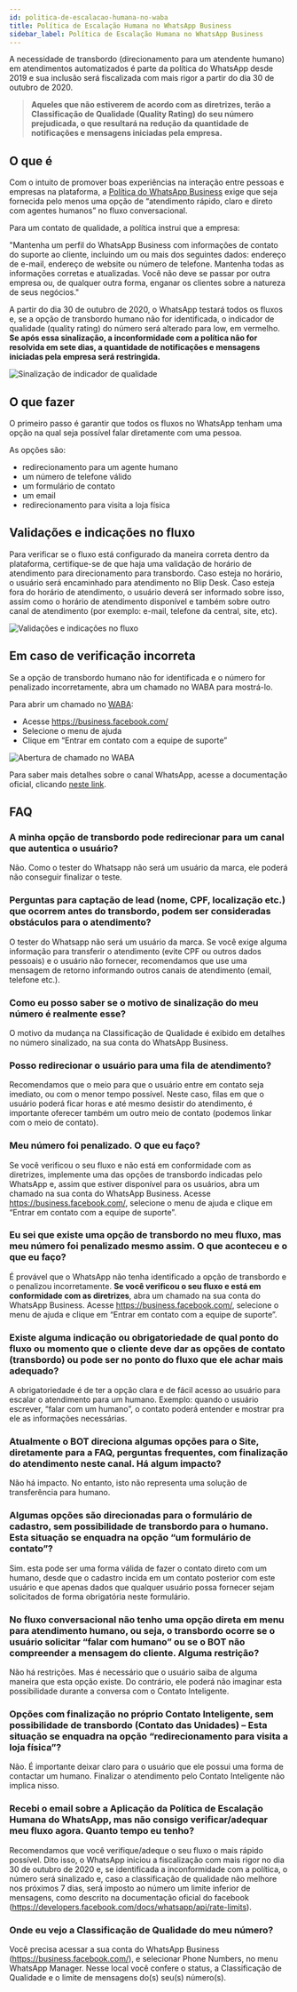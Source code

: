 ```yaml
---
id: politica-de-escalacao-humana-no-waba
title: Política de Escalação Humana no WhatsApp Business
sidebar_label: Política de Escalação Humana no WhatsApp Business
---
```


A necessidade de transbordo (direcionamento para um atendente humano) em atendimentos automatizados é parte da política do WhatsApp desde 2019 e sua inclusão será fiscalizada com mais rigor a partir do dia 30 de outubro de 2020. 

> **Aqueles que não estiverem de acordo com as diretrizes, terão a Classificação de Qualidade (Quality Rating) do seu número prejudicada, o que resultará na redução da quantidade de notificações e mensagens iniciadas pela empresa.**

## O que é

Com o intuito de promover boas experiências na interação entre pessoas e empresas na plataforma, a [Política do WhatsApp Business](https://www.whatsapp.com/legal/business-policy/?lang=pt_br) exige que seja fornecida pelo menos uma opção de “atendimento rápido, claro e direto com agentes humanos” no fluxo conversacional.

Para um contato de qualidade, a política instrui que a empresa:
	
"Mantenha um perfil do WhatsApp Business com informações de contato do suporte ao cliente, incluindo um ou mais dos seguintes dados: endereço de e-mail, endereço de website ou número de telefone. Mantenha todas as informações corretas e atualizadas. Você não deve se passar por outra empresa ou, de qualquer outra forma, enganar os clientes sobre a natureza de seus negócios."

A partir do dia 30 de outubro de 2020, o WhatsApp testará todos os fluxos e, se a opção de transbordo humano não for identificada, o indicador de qualidade (quality rating) do número será alterado para low, em vermelho. **Se após essa sinalização, a inconformidade com a política não for resolvida em sete dias, a quantidade de notificações e mensagens iniciadas pela empresa será restringida.**

​![Sinalização de indicador de qualidade](/img/channels/whatsapp/fiscalização-da-politica-de-escalação-humana-no-whatsapp-business.1.png)<br>

## O que fazer

O primeiro passo é garantir que todos os fluxos no WhatsApp tenham uma opção na qual seja possível falar diretamente com uma pessoa.

As opções são:
- redirecionamento para um agente humano
- um número de telefone válido
- um formulário de contato
- um email 
- redirecionamento para visita a loja física 

## Validações e indicações no fluxo

Para verificar se o fluxo está configurado da maneira correta dentro da plataforma, certifique-se de que haja uma validação de horário de atendimento para direcionamento para transbordo. 
Caso esteja no horário, o usuário será encaminhado para atendimento no Blip Desk. Caso esteja fora do horário de atendimento, o usuário deverá ser informado sobre isso, assim como o horário de atendimento disponível e também sobre outro canal de atendimento (por exemplo: e-mail, telefone da central, site, etc). 

​![Validações e indicações no fluxo](/img/channels/whatsapp/fiscalização-da-politica-de-escalação-humana-no-whatsapp-business.2.png)<br>

## Em caso de verificação incorreta

Se a opção de transbordo humano não for identificada e o número for penalizado incorretamente, abra um chamado no WABA para mostrá-lo.

Para abrir um chamado no [WABA](https://help.blip.ai/docs/en/channels/whatsapp/arquitetura-do-whatsapp/):

- Acesse https://business.facebook.com/
- Selecione o menu de ajuda
- Clique em “Entrar em contato com a equipe de suporte”

​![Abertura de chamado no WABA](/img/channels/whatsapp/fiscalização-da-politica-de-escalação-humana-no-whatsapp-business.3.png)<br>

Para saber mais detalhes sobre o canal WhatsApp, acesse a documentação oficial, clicando [neste link](https://developers.facebook.com/docs/whatsapp/overview).

## FAQ

### A minha opção de transbordo pode redirecionar para um canal que autentica o usuário?

Não. Como o tester do Whatsapp não será um usuário da marca, ele poderá não conseguir finalizar o teste. 

### Perguntas para captação de lead (nome, CPF, localização etc.) que ocorrem antes do transbordo, podem ser consideradas obstáculos para o atendimento?

O tester do Whatsapp não será um usuário da marca. Se você exige alguma informação para transferir o atendimento (evite CPF ou outros dados pessoais) e o usuário não fornecer, recomendamos que use uma mensagem de retorno informando outros canais de atendimento (email, telefone etc.).

### Como eu posso saber se o motivo de sinalização do meu número é realmente esse?

O motivo da mudança na Classificação de Qualidade é exibido em detalhes no número sinalizado, na sua conta do WhatsApp Business. 

### Posso redirecionar o usuário para uma fila de atendimento?

Recomendamos que o meio para que o usuário entre em contato seja imediato, ou com o menor tempo possível. Neste caso, filas em que o usuário poderá ficar horas e até mesmo desistir do atendimento, é importante oferecer também um outro meio de contato (podemos linkar com o meio de contato). 

### Meu número foi penalizado. O que eu faço?

Se você verificou o seu fluxo e não está em conformidade com as diretrizes, implemente uma das opções de transbordo indicadas pelo WhatsApp e, assim que estiver disponível para os usuários, abra um chamado na sua conta do WhatsApp Business. Acesse https://business.facebook.com/, selecione o menu de ajuda e clique em “Entrar em contato com a equipe de suporte”.

### Eu sei que existe uma opção de transbordo no meu fluxo, mas meu número foi penalizado mesmo assim. O que aconteceu e o que eu faço?

É provável que o WhatsApp não tenha identificado a opção de transbordo e o penalizou incorretamente. **Se você verificou o seu fluxo e está em conformidade com as diretrizes**, abra um chamado na sua conta do WhatsApp Business. Acesse https://business.facebook.com/, selecione o menu de ajuda e clique em “Entrar em contato com a equipe de suporte”.

### Existe alguma indicação ou obrigatoriedade de qual ponto do fluxo ou momento que o cliente deve dar as opções de contato (transbordo) ou pode ser no ponto do fluxo que ele achar mais adequado?

A obrigatoriedade é de ter a opção clara e de fácil acesso ao usuário para escalar o atendimento para um humano. Exemplo: quando o usuário escrever, “falar com um humano”, o contato poderá entender e mostrar pra ele as informações necessárias. 

### Atualmente o BOT direciona algumas opções para o Site, diretamente para a FAQ, perguntas frequentes, com finalização do atendimento neste canal. Há algum impacto?

Não há impacto. No entanto, isto não representa uma solução de transferência para humano. 

### Algumas opções são direcionadas para o formulário de cadastro, sem possibilidade de transbordo para o humano. Esta situação se enquadra na opção “um formulário de contato”?

Sim. esta pode ser uma forma válida de fazer o contato direto com um humano, desde que o cadastro incida em um contato posterior com este usuário e que apenas dados que qualquer usuário possa fornecer sejam solicitados de forma obrigatória neste formulário.

### No fluxo conversacional não tenho uma opção direta em menu para atendimento humano, ou seja, o transbordo ocorre se o usuário solicitar “falar com humano” ou se o BOT não compreender a mensagem do cliente. Alguma restrição?

Não há restrições. Mas é necessário que o usuário saiba de alguma maneira que esta opção existe. Do contrário, ele poderá não imaginar esta possibilidade durante a conversa com o Contato Inteligente. 

### Opções com finalização no próprio Contato Inteligente, sem possibilidade de transbordo (Contato das Unidades) – Esta situação se enquadra na opção “redirecionamento para visita a loja física”?

Não. É importante deixar claro para o usuário que ele possui uma forma de contactar um humano. Finalizar o atendimento pelo Contato Inteligente não implica nisso.

### Recebi o email sobre a Aplicação da Política de Escalação Humana do WhatsApp, mas não consigo verificar/adequar meu fluxo agora. Quanto tempo eu tenho?

Recomendamos que você verifique/adeque o seu fluxo o mais rápido possível. Dito isso, o WhatsApp iniciou a fiscalização com mais rigor no dia 30 de outubro de 2020 e, se identificada a inconformidade com a política, o número será sinalizado e, caso a classificação de qualidade não melhore nos próximos 7 dias, será imposto ao número um limite inferior de mensagens, como descrito na documentação oficial do facebook (https://developers.facebook.com/docs/whatsapp/api/rate-limits).

### Onde eu vejo a Classificação de Qualidade do meu número?

Você precisa acessar a sua conta do WhatsApp Business (https://business.facebook.com/), e selecionar Phone Numbers, no menu WhatsApp Manager. Nesse local você confere o status, a Classificação de Qualidade e o limite de mensagens do(s) seu(s) número(s).


<!-- Rating frame -->
<script type="text/javascript" src="/scripts/rating.js"></script>
